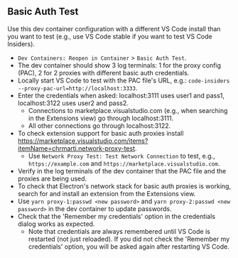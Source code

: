 ## Basic Auth Test

Use this dev container configuration with a different VS Code install than you want to test (e.g., use VS Code stable if you want to test VS Code Insiders).
- `Dev Containers: Reopen in Container` > `Basic Auth Test`.
- The dev container should show 3 log terminals: 1 for the proxy config (PAC), 2 for 2 proxies with different basic auth credentials.
- Locally start VS Code to test with the PAC file's URL, e.g.: `code-insiders --proxy-pac-url=http://localhost:3333`.
- Enter the credentials when asked: localhost:3111 uses user1 and pass1, localhost:3122 uses user2 and pass2.
	- Connections to marketplace.visualstudio.com (e.g., when searching in the Extensions view) go through localhost:3111.
	- All other connections go through localhost:3122.
- To check extension support for basic auth proxies install https://marketplace.visualstudio.com/items?itemName=chrmarti.network-proxy-test.
	- Use `Network Proxy Test: Test Network Connection` to test, e.g., `https://example.com` and `https://marketplace.visualstudio.com`.
- Verify in the log terminals of the dev container that the PAC file and the proxies are being used.
- To check that Electron's network stack for basic auth proxies is working, search for and install an extension from the Extensions view.
- Use `yarn proxy-1:passwd <new password>` and `yarn proxy-2:passwd <new password>` in the dev container to update passwords.
- Check that the 'Remember my credentials' option in the credentials dialog works as expected.
	- Note that credentials are always remembered until VS Code is restarted (not just reloaded). If you did not check the 'Remember my credentials' option, you will be asked again after restarting VS Code.
